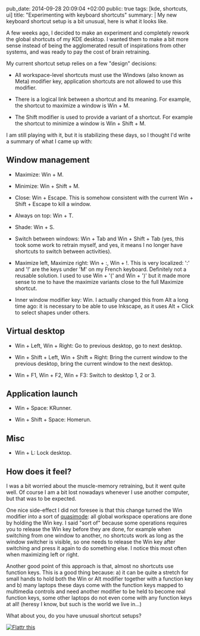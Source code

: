 pub_date: 2014-09-28 20:09:04 +02:00
public: true
tags: [kde, shortcuts, ui]
title: "Experimenting with keyboard shortcuts"
summary: |
    My new keyboard shortcut setup is a bit unusual, here is what it looks like.

A few weeks ago, I decided to make an experiment and completely rework the global shortcuts of my KDE desktop. I wanted them to make a bit more sense instead of being the agglomerated result of inspirations from other systems, and was ready to pay the cost of brain retraining.

My current shortcut setup relies on a few "design" decisions:

- All workspace-level shortcuts must use the Windows (also known as Meta) modifier key, application shortcuts are not allowed to use this modifier.

- There is a logical link between a shortcut and its meaning. For example, the shortcut to maximize a window is Win + M.

- The Shift modifier is used to provide a variant of a shortcut. For example the shortcut to minimize a window is Win + Shift + M.

I am still playing with it, but it is stabilizing these days, so I thought I'd write a summary of what I came up with:

## Window management

- Maximize: Win + M.

- Minimize: Win + Shift + M.

- Close: Win + Escape. This is somehow consistent with the current Win + Shift + Escape to kill a window.

- Always on top: Win + T.

- Shade: Win + S.

- Switch between windows: Win + Tab and Win + Shift + Tab (yes, this took some work to retrain myself, and yes, it means I no longer have shortcuts to switch between activities).

- Maximize left, Maximize right: Win + :, Win + !. This is very localized: ':' and '!' are the keys under 'M' on my French keyboard. Definitely not a reusable solution. I used to use Win + '(' and Win + ')' but it made more sense to me to have the maximize variants close to the full Maximize shortcut.

- Inner window modifier key: Win. I actually changed this from Alt a long time ago: it is necessary to be able to use Inkscape, as it uses Alt + Click to select shapes under others.

## Virtual desktop

- Win + Left, Win + Right: Go to previous desktop, go to next desktop.

- Win + Shift + Left, Win + Shift + Right: Bring the current window to the previous desktop, bring the current window to the next desktop.

- Win + F1, Win + F2, Win + F3: Switch to desktop 1, 2 or 3.

## Application launch

- Win + Space: KRunner.

- Win + Shift + Space: Homerun.

## Misc

- Win + L: Lock desktop.

## How does it feel?

I was a bit worried about the muscle-memory retraining, but it went quite well. Of course I am a bit lost nowadays whenever I use another computer, but that was to be expected.

One nice side-effect I did not foresee is that this change turned the Win modifier into a sort of [quasimode][]: all global workspace operations are done by holding the Win key. I said "sort of" because some operations requires you to release the Win key before they are done, for example when switching from one window to another, no shortcuts work as long as the window switcher is visible, so one needs to release the Win key after switching and press it again to do something else. I notice this most often when maximizing left or right.

Another good point of this approach is that, almost no shortcuts use function keys. This is a good thing because: a) it can be quite a stretch for small hands to hold both the Win or Alt modifier together with a function key and b) many laptops these days come with the function keys mapped to multimedia controls and need another modifier to be held to become real function keys, some other laptops do not even come with any function keys at all! (heresy I know, but such is the world we live in...)

What about you, do you have unusual shortcut setups?

<a href="https://flattr.com/submit/auto?user_id=agateau&url=http%3A%2F%2Fagateau.com%2F2014%2Fexperimenting-with-keyboard-shortcuts%2F" target="_blank"><img src="//api.flattr.com/button/flattr-badge-large.png" alt="Flattr this" title="Flattr this" border="0"></a>

[quasimode]: https://en.wikipedia.org/wiki/Mode_%28computer_interface%29#Quasimodes
